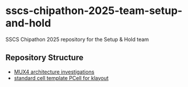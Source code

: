 # sscs-chipathon-2025-team-setup-and-hold
SSCS Chipathon 2025 repository for the Setup &amp; Hold team

## Repository Structure
- [MUX4 architecture investigations](mux4-architectures/architectures.md)
- [standard cell template PCell for klayout](klayout/README.md)

